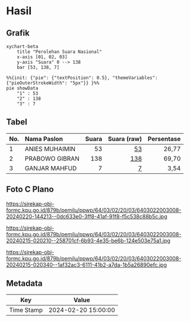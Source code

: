 # Hasil

## Grafik

```mermaid
xychart-beta
    title "Perolehan Suara Nasional"
    x-axis [01, 02, 03]
    y-axis "Suara" 0 --> 138
    bar [53, 138, 7]
```

```mermaid
%%{init: {"pie": {"textPosition": 0.5}, "themeVariables": {"pieOuterStrokeWidth": "5px"}} }%%
pie showData
    "1" : 53
    "2" : 138
    "3" : 7
```

## Tabel

| No. | Nama Paslon    | Suara | Suara (raw) | Persentase |
|:--- |:-------------- | -----:| -----------:| ----------:|
| 1   | ANIES MUHAIMIN | 53    | [53][p-1]   | 26,77      |
| 2   | PRABOWO GIBRAN | 138   | [138][p-2]  | 69,70      |
| 3   | GANJAR MAHFUD  | 7     | [7][p-3]    | 3,54       |


[p-1]: https://github.com/gigit-pemilu/pemilu-2024/blob/main/pilpres/hitung-suara/sub/64-kalimantan-timur/sub/03-berau/sub/02-talisayan/sub/2003-talisayan/sub/008-tps/sub/paslon-1.txt
[p-2]: https://github.com/gigit-pemilu/pemilu-2024/blob/main/pilpres/hitung-suara/sub/64-kalimantan-timur/sub/03-berau/sub/02-talisayan/sub/2003-talisayan/sub/008-tps/sub/paslon-2.txt
[p-3]: https://github.com/gigit-pemilu/pemilu-2024/blob/main/pilpres/hitung-suara/sub/64-kalimantan-timur/sub/03-berau/sub/02-talisayan/sub/2003-talisayan/sub/008-tps/sub/paslon-3.txt

## Foto C Plano

https://sirekap-obj-formc.kpu.go.id/879b/pemilu/ppwp/64/03/02/20/03/6403022003008-20240220-144213--0dc633e0-3ff8-41af-91f8-f5c538c88b5c.jpg

https://sirekap-obj-formc.kpu.go.id/879b/pemilu/ppwp/64/03/02/20/03/6403022003008-20240215-020210--258701cf-6b93-4e35-be6b-124e503e75a1.jpg

https://sirekap-obj-formc.kpu.go.id/879b/pemilu/ppwp/64/03/02/20/03/6403022003008-20240215-020340--1af32ac3-6111-41b2-a7da-1b5a26890efc.jpg


## Metadata

| Key        | Value               |
| ---------- | ------------------- |
| Time Stamp | 2024-02-20 15:00:00 |



